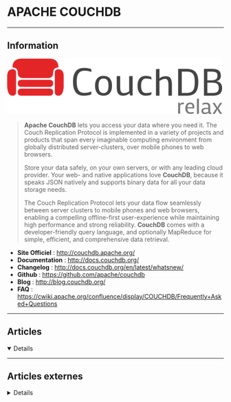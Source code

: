 # APACHE COUCHDB
----

## <i class="fa-solid fa-hashtag"></i> Information

![Logo](../../_media/apps/../bdd/apache_couchdb/apache_couchdb_logo.png ':size=250 :no-zoom')


> <i class="fa-solid fa-quote-left"></i> **Apache CouchDB** lets you access your data where you need it. The Couch Replication Protocol is implemented in a variety of projects and products that span every imaginable computing environment from globally distributed server-clusters, over mobile phones to web browsers.
>
> Store your data safely, on your own servers, or with any leading cloud provider. Your web- and native applications love **CouchDB**, because it speaks JSON natively and supports binary data for all your data storage needs.
>
> The Couch Replication Protocol lets your data flow seamlessly between server clusters to mobile phones and web browsers, enabling a compelling offline-first user-experience while maintaining high performance and strong reliability. **CouchDB** comes with a developer-friendly query language, and optionally MapReduce for simple, efficient, and comprehensive data retrieval. <i class="fa-solid fa-quote-left fa-rotate-180"></i>


- <i class="fa-solid fa-globe"></i> **Site Officiel** : http://couchdb.apache.org/
- <i class="fa-solid fa-book"></i> **Documentation** : http://docs.couchdb.org/
- <i class="fa-solid fa-file-circle-question"></i> **Changelog** : http://docs.couchdb.org/en/latest/whatsnew/
- <i class="fa-brands fa-github"></i> **Github** : https://github.com/apache/couchdb
- <i class="fab fa-blogger-b"></i> **Blog** : http://blog.couchdb.org/
- <i class="far fa-question-circle"></i> **FAQ** : https://cwiki.apache.org/confluence/display/COUCHDB/Frequently+Asked+Questions

---

## <i class="fa-regular fa-newspaper"></i> Articles

<details open>

</details>

---

## <i class="fa-solid fa-glasses"></i> Articles externes

<details>

- [How to generate password hash for CouchDB administrator](https://blog.sleeplessbeastie.eu/2020/03/13/how-to-generate-password-hash-for-couchdb-administrator/)
- [How to Install Apache CouchDB 2.3.0 in Linux](https://www.tecmint.com/install-apache-couchdb-in-rhel-centos-debian-and-ubuntu/)
- [How to Install Apache CouchDB in Ubuntu 20.04](https://www.tecmint.com/install-couchdb-in-ubuntu/)
- [How To Install Apache CouchDB NoSQL Database on CentOS 8](https://www.howtoforge.com/how-to-install-apache-couchdb-on-centos-8/)
- [How to Install Apache CouchDB on CentOS 7](https://www.howtoforge.com/tutorial/how-to-install-apache-couchdb-on-centos-7/)
- [How To Install Apache CouchDB on CentOS 7](https://www.rosehosting.com/blog/how-to-install-apache-couchdb-on-centos-7/)
- [How To Install Apache CouchDB on CentOS 8](https://www.tecmint.com/install-apache-couchdb-on-centos-8/)
- [How to Install Apache CouchDB on Debian 9](https://www.rosehosting.com/blog/how-to-install-apache-couchdb-on-debian-9/)
- [How to Install Apache CouchDB on Ubuntu 18.04 LTS](https://www.howtoforge.com/tutorial/ubuntu-couchdb/)
- [How to Install Apache CouchDB on Ubuntu 18.04](https://www.rosehosting.com/blog/how-to-install-apache-couchdb-on-ubuntu-18-04/)
- [How to Install CouchDB on CentOS 7](https://linuxize.com/post/how-to-install-couchdb-on-centos-7/)
- [How to Install CouchDB on CentOS 8](https://linuxize.com/post/how-to-install-couchdb-on-centos-8/)
- [How to Install CouchDB on Debian 10](https://linuxize.com/post/how-to-install-couchdb-on-debian-10/)
- [How to Install CouchDB on Debian 10](https://www.tecmint.com/install-couchdb-on-debian/)
- [How to Install CouchDB on Debian 9](https://linuxize.com/post/how-to-install-couchdb-on-debian-9/)
- [How to Install CouchDB on Ubuntu 18.04](https://linuxize.com/post/how-to-install-couchdb-on-ubuntu-18-04/)
- [How to Install CouchDB on Ubuntu 20.04](https://linuxize.com/post/how-to-install-couchdb-on-ubuntu-20-04/)
- [How to Install CouchDB on Ubuntu 20.04](https://www.howtoforge.com/tutorial/ubuntu-couchdb/)
- [How to install CouchDB](https://blog.sleeplessbeastie.eu/2020/03/20/how-to-install-couchdb/)
- [Installing CouchDB on Ubuntu 20.04](https://linuxhint.com/install_couchdb_ubuntu/)
- [How to Install CouchDB on CentOS 8](https://linuxhint.com/install-couchdb-on-centos-8/)
- [How to Install Apache CouchDB 3.1 on Ubuntu 20.04 LTS](https://linoxide.com/how-to-install-apache-couchdb-on-ubuntu-20-04-lts/)

</details>
